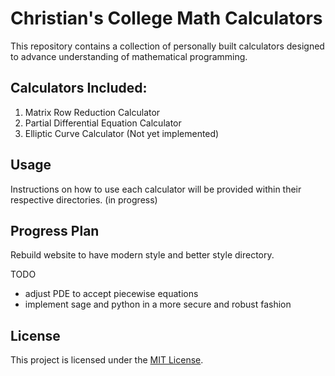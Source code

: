 # Christian's College Math Calculators

This repository contains a collection of personally built calculators designed to advance understanding of mathematical programming.

## Calculators Included:

1. Matrix Row Reduction Calculator
2. Partial Differential Equation Calculator
3. Elliptic Curve Calculator (Not yet implemented)

## Usage

Instructions on how to use each calculator will be provided within their respective directories. (in progress)

## Progress Plan

Rebuild website to have modern style and better style directory.

TODO

* adjust PDE to accept piecewise equations
* implement sage and python in a more secure and robust fashion

## License

This project is licensed under the [MIT License](LICENSE).

